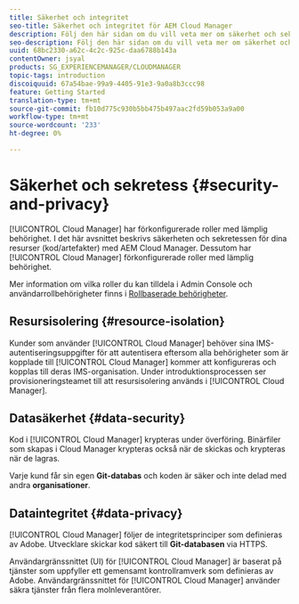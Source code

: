 ```yaml
---
title: Säkerhet och integritet
seo-title: Säkerhet och integritet för AEM Cloud Manager
description: Följ den här sidan om du vill veta mer om säkerhet och sekretess för dina resurser (kod/artefakter).
seo-description: Följ den här sidan om du vill veta mer om säkerhet och sekretess för dina resurser (kod/artefakter) med AEM Cloud Manager.
uuid: 68bc2330-a62c-4c2c-925c-daa6788b143a
contentOwner: jsyal
products: SG_EXPERIENCEMANAGER/CLOUDMANAGER
topic-tags: introduction
discoiquuid: 67a54bae-99a9-4405-91e3-9a0a8b3ccc98
feature: Getting Started
translation-type: tm+mt
source-git-commit: fb10d775c930b5bb475b497aac2fd59b053a9a00
workflow-type: tm+mt
source-wordcount: '233'
ht-degree: 0%

---
```



# Säkerhet och sekretess {#security-and-privacy}

[!UICONTROL Cloud Manager] har förkonfigurerade roller med lämplig behörighet. I det här avsnittet beskrivs säkerheten och sekretessen för dina resurser (kod/artefakter) med AEM Cloud Manager. Dessutom har [!UICONTROL Cloud Manager] förkonfigurerade roller med lämplig behörighet.

Mer information om vilka roller du kan tilldela i Admin Console och användarrollbehörigheter finns i [Rollbaserade behörigheter](/help/using/role-based-permissions.md).


## Resursisolering {#resource-isolation}

Kunder som använder [!UICONTROL Cloud Manager] behöver sina IMS-autentiseringsuppgifter för att autentisera eftersom alla behörigheter som är kopplade till [!UICONTROL Cloud Manager] kommer att konfigureras och kopplas till deras IMS-organisation. Under introduktionsprocessen ser provisioneringsteamet till att resursisolering används i [!UICONTROL Cloud Manager].

## Datasäkerhet {#data-security}

Kod i [!UICONTROL Cloud Manager] krypteras under överföring. Binärfiler som skapas i Cloud Manager krypteras också när de skickas och krypteras när de lagras.

Varje kund får sin egen **Git-databas** och koden är säker och inte delad med andra **organisationer**.

## Dataintegritet {#data-privacy}

[!UICONTROL Cloud Manager] följer de integritetsprinciper som definieras av Adobe. Utvecklare skickar kod säkert till **Git-databasen** via HTTPS.

Användargränssnittet (UI) för [!UICONTROL Cloud Manager] är baserat på tjänster som uppfyller ett gemensamt kontrollramverk som definieras av Adobe. Användargränssnittet för [!UICONTROL Cloud Manager] använder säkra tjänster från flera molnleverantörer.
